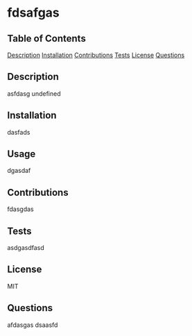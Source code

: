 
# fdsafgas

## Table of Contents
[Description](#description)
[Installation](#installation)
[Contributions](#contributions)
[Tests](#tests)
[License](#license)
[Questions](#questions)

## Description
asfdasg
undefined

## Installation
dasfads

## Usage
dgasdaf

## Contributions
fdasgdas

## Tests
asdgasdfasd

## License
MIT

## Questions
afdasgas
dsaasfd

